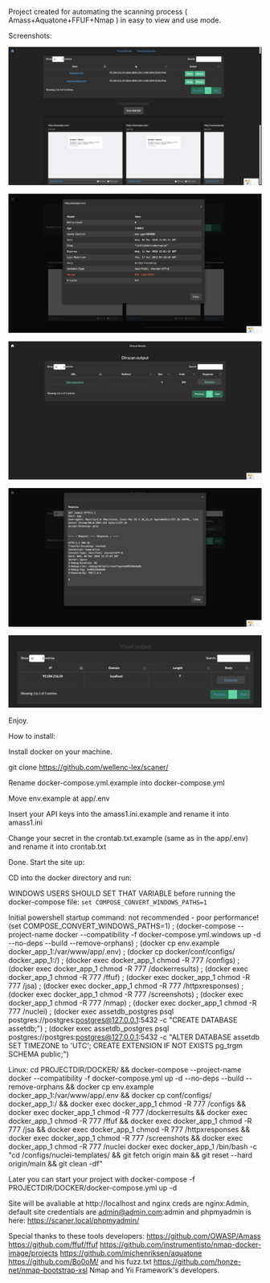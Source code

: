 Project created for automating the scanning process ( Amass+Aquatone+FFUF+Nmap ) in easy to view and use mode.

Screenshots:

![Alt text](/images/amass.png?raw=true "Amass output example")

![Alt text](/images/amass2.png?raw=true "Amass output example")

![Alt text](/images/dirscan1.png?raw=true "Dirscan output example")

![Alt text](/images/dirscan2.png?raw=true "Dirscan output example")

![Alt text](/images/vhost.png?raw=true "Vhost output example")

Enjoy.

How to install:

Install docker on your machine.

git clone https://github.com/wellenc-lex/scaner/

Rename docker-compose.yml.example into docker-compose.yml

Move env.example at app/.env

Insert your API keys into the amass1.ini.example and rename it into amass1.ini

Change your secret in the crontab.txt.example (same as in the app/.env) and rename it into crontab.txt

Done. Start the site up:

CD into the docker directory and run:

WINDOWS USERS SHOULD SET THAT VARIABLE before running the docker-compose file: `set COMPOSE_CONVERT_WINDOWS_PATHS=1`

Initial powershell startup command: not recommended - poor performance!
(set COMPOSE_CONVERT_WINDOWS_PATHS=1) ; (docker-compose --project-name docker --compatibility -f docker-compose.yml.windows up -d --no-deps --build --remove-orphans) ; (docker cp env.example docker_app_1:/var/www/app/.env) ; (docker cp docker/conf/configs/ docker_app_1:/) ; (docker exec docker_app_1 chmod -R 777 /configs) ; (docker exec docker_app_1 chmod -R 777 /dockerresults) ; (docker exec docker_app_1 chmod -R 777 /ffuf) ; (docker exec docker_app_1 chmod -R 777 /jsa) ; (docker exec docker_app_1 chmod -R 777 /httpxresponses) ; (docker exec docker_app_1 chmod -R 777 /screenshots) ; (docker exec docker_app_1 chmod -R 777 /nmap) ; (docker exec docker_app_1 chmod -R 777 /nuclei) ; (docker exec assetdb_postgres psql postgres://postgres:postgres@127.0.0.1:5432 -c "CREATE DATABASE assetdb;") ; (docker exec assetdb_postgres psql postgres://postgres:postgres@127.0.0.1:5432 -c "ALTER DATABASE assetdb SET TIMEZONE to 'UTC'; CREATE EXTENSION IF NOT EXISTS pg_trgm SCHEMA public;")

Linux: cd PROJECTDIR/DOCKER/ && docker-compose --project-name docker --compatibility -f docker-compose.yml up -d --no-deps --build --remove-orphans && docker cp env.example docker_app_1:/var/www/app/.env && docker cp conf/configs/ docker_app_1:/ && docker exec docker_app_1 chmod -R 777 /configs && docker exec docker_app_1 chmod -R 777 /dockerresults && docker exec docker_app_1 chmod -R 777 /ffuf && docker exec docker_app_1 chmod -R 777 /jsa && docker exec docker_app_1 chmod -R 777 /httpxresponses && docker exec docker_app_1 chmod -R 777 /screenshots && docker exec docker_app_1 chmod -R 777 /nuclei 
docker exec docker_app_1 /bin/bash -c "cd /configs/nuclei-templates/ && git fetch origin main && git reset --hard origin/main && git clean -df"

Later you can start your project with docker-compose -f PROJECTDIR/DOCKER/docker-compose.yml up -d

Site will be avaliable at http://localhost and nginx creds are nginx:Admin, default site credentials are admin@admin.com:admin and phpmyadmin is here: https://scaner.local/phpmyadmin/

Special thanks to these tools developers:
https://github.com/OWASP/Amass
https://github.com/ffuf/ffuf
https://github.com/instrumentisto/nmap-docker-image/projects
https://github.com/michenriksen/aquatone
https://github.com/Bo0oM/ and his fuzz.txt 
https://github.com/honze-net/nmap-bootstrap-xsl
Nmap and Yii Framework's developers.




